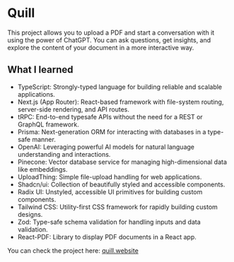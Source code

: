 # Quill

This project allows you to upload a PDF and start a conversation with it using the power of ChatGPT. You can ask questions, get insights, and explore the content of your document in a more interactive way.

## What I learned

- TypeScript: Strongly-typed language for building reliable and scalable applications.
- Next.js (App Router): React-based framework with file-system routing, server-side rendering, and API routes.
- tRPC: End-to-end typesafe APIs without the need for a REST or GraphQL framework.
- Prisma: Next-generation ORM for interacting with databases in a type-safe manner.
- OpenAI: Leveraging powerful AI models for natural language understanding and interactions.
- Pinecone: Vector database service for managing high-dimensional data like embeddings.
- UploadThing: Simple file-upload handling for web applications.
- Shadcn/ui: Collection of beautifully styled and accessible components.
- Radix UI: Unstyled, accessible UI primitives for building custom components.
- Tailwind CSS: Utility-first CSS framework for rapidly building custom designs.
- Zod: Type-safe schema validation for handling inputs and data validation.
- React-PDF: Library to display PDF documents in a React app.

You can check the project here: [quill.website](https://quill.website)
